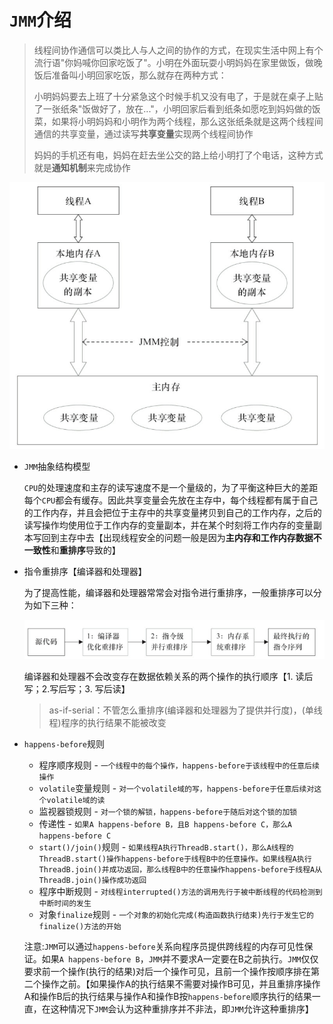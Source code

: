 # `JMM`介绍

> 线程间协作通信可以类比人与人之间的协作的方式，在现实生活中网上有个流行语"你妈喊你回家吃饭了"。小明在外面玩耍小明妈妈在家里做饭，做晚饭后准备叫小明回家吃饭，那么就存在两种方式：
>
> 小明妈妈要去上班了十分紧急这个时候手机又没有电了，于是就在桌子上贴了一张纸条"饭做好了，放在..."，小明回家后看到纸条如愿吃到妈妈做的饭菜，如果将小明妈妈和小明作为两个线程，那么这张纸条就是这两个线程间通信的共享变量，通过读写**共享变量**实现两个线程间协作
>
> 妈妈的手机还有电，妈妈在赶去坐公交的路上给小明打了个电话，这种方式就是**通知机制**来完成协作

![JMM内存结构抽象结构示意图](https://raw.githubusercontent.com/RobertoHuang/RGP-NOTES/master/00.%E7%9B%B8%E5%85%B3%E5%9B%BE%E7%89%87/JAVA%E5%B9%B6%E5%8F%91%E7%BC%96%E7%A8%8B%E7%9A%84%E8%89%BA%E6%9C%AF%E5%AD%A6%E4%B9%A0%E7%AC%94%E8%AE%B0/JMM%E5%86%85%E5%AD%98%E7%BB%93%E6%9E%84%E6%8A%BD%E8%B1%A1%E7%BB%93%E6%9E%84%E7%A4%BA%E6%84%8F%E5%9B%BE.png)

- `JMM`抽象结构模型

  `CPU`的处理速度和主存的读写速度不是一个量级的，为了平衡这种巨大的差距每个`CPU`都会有缓存。因此共享变量会先放在主存中，每个线程都有属于自己的工作内存，并且会把位于主存中的共享变量拷贝到自己的工作内存，之后的读写操作均使用位于工作内存的变量副本，并在某个时刻将工作内存的变量副本写回到主存中去【出现线程安全的问题一般是因为**主内存和工作内存数据不一致性**和**重排序**导致的】

- 指令重排序【编译器和处理器】

  为了提高性能，编译器和处理器常常会对指令进行重排序，一般重排序可以分为如下三种：

  ![从源码到最终执行的指令序列的示意图](https://raw.githubusercontent.com/RobertoHuang/RGP-NOTES/master/00.%E7%9B%B8%E5%85%B3%E5%9B%BE%E7%89%87/JAVA%E5%B9%B6%E5%8F%91%E7%BC%96%E7%A8%8B%E7%9A%84%E8%89%BA%E6%9C%AF%E5%AD%A6%E4%B9%A0%E7%AC%94%E8%AE%B0/%E4%BB%8E%E6%BA%90%E7%A0%81%E5%88%B0%E6%9C%80%E7%BB%88%E6%89%A7%E8%A1%8C%E7%9A%84%E6%8C%87%E4%BB%A4%E5%BA%8F%E5%88%97%E7%9A%84%E7%A4%BA%E6%84%8F%E5%9B%BE.png)

  编译器和处理器不会改变存在数据依赖关系的两个操作的执行顺序【1. 读后写；2.写后写；3. 写后读】

  > as-if-serial：不管怎么重排序(编译器和处理器为了提供并行度)，(单线程)程序的执行结果不能被改变

- `happens-before`规则

  - 程序顺序规则 - `一个线程中的每个操作，happens-before于该线程中的任意后续操作`
  - `volatile`变量规则 - `对一个volatile域的写，happens-before于任意后续对这个volatile域的读`
  - 监视器锁规则 - `对一个锁的解锁，happens-before于随后对这个锁的加锁`
  - 传递性 - `如果A happens-before B，且B happens-before C，那么A happens-before C`
  - `start()/join()`规则 - `如果线程A执行ThreadB.start()，那么A线程的ThreadB.start()操作happens-before于线程B中的任意操作。如果线程A执行ThreadB.join()并成功返回，那么线程B中的任意操作happens-before于线程A从ThreadB.join()操作成功返回`
  - 程序中断规则 - `对线程interrupted()方法的调用先行于被中断线程的代码检测到中断时间的发生`
  - 对象`finalize`规则 - `一个对象的初始化完成(构造函数执行结束)先行于发生它的finalize()方法的开始`

  注意:`JMM`可以通过`happens-before`关系向程序员提供跨线程的内存可见性保证。如果`A happens-before B`，`JMM`并不要求A一定要在B之前执行。`JMM`仅仅要求前一个操作(执行的结果)对后一个操作可见，且前一个操作按顺序排在第二个操作之前。【如果操作A的执行结果不需要对操作B可见，并且重排序操作A和操作B后的执行结果与操作A和操作B按`happens-before`顺序执行的结果一直，在这种情况下`JMM`会认为这种重排序并不非法，即`JMM`允许这种重排序】